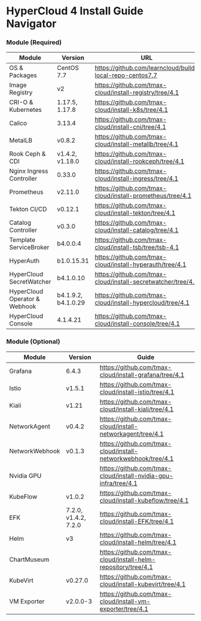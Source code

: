 

# HyperCloud 4 Install Guide Navigator

### Module (Required)
| Module | Version | URL |
| ------ | ------ | ------ |
| OS & Packages | CentOS 7.7 | https://github.com/learncloud/build-local-repo-centos7.7 |
| Image Registry | v2 | https://github.com/tmax-cloud/install-registry/tree/4.1 |
| CRI-O & Kubernetes | 1.17.5, 1.17.8  | https://github.com/tmax-cloud/install-k8s/tree/4.1 |
| Calico | 3.13.4 | https://github.com/tmax-cloud/install-cni/tree/4.1 |
| MetalLB | v0.8.2 | https://github.com/tmax-cloud/install-metallb/tree/4.1 |
| Rook Ceph & CDI | v1.4.2, v1.18.0 | https://github.com/tmax-cloud/install-rookceph/tree/4.1 |
| Nginx Ingress Controller | 0.33.0 | https://github.com/tmax-cloud/install-ingress/tree/4.1 |
| Prometheus | v2.11.0 | https://github.com/tmax-cloud/install-prometheus/tree/4.1 |
| Tekton CI/CD | v0.12.1 | https://github.com/tmax-cloud/install-tekton/tree/4.1 |
| Catalog Controller | v0.3.0 | https://github.com/tmax-cloud/install-catalog/tree/4.1 |
| Template ServiceBroker | b4.0.0.4 | https://github.com/tmax-cloud/install-tsb/tree/tsb-4.1 |
| HyperAuth | b1.0.15.31 | https://github.com/tmax-cloud/install-hyperauth/tree/4.1 |
| HyperCloud SecretWatcher | b4.1.0.10 | https://github.com/tmax-cloud/install-secretwatcher/tree/4.1 |
| HyperCloud Operator & Webhook | b4.1.9.2, b4.1.0.29 | https://github.com/tmax-cloud/install-hypercloud/tree/4.1 |
| HyperCloud Console | 4.1.4.21 | https://github.com/tmax-cloud/install-console/tree/4.1 |

### Module (Optional)
| Module | Version | Guide |
| ------ | ------ | ------ |
| Grafana | 6.4.3 | https://github.com/tmax-cloud/install-grafana/tree/4.1 |
| Istio | v1.5.1 | https://github.com/tmax-cloud/install-istio/tree/4.1 |
| Kiali | v1.21 | https://github.com/tmax-cloud/install-kiali/tree/4.1 |
| NetworkAgent | v0.4.2 | https://github.com/tmax-cloud/install-networkagent/tree/4.1 |
| NetworkWebhook | v0.1.3 | https://github.com/tmax-cloud/install-networkwebhook/tree/4.1 |
| Nvidia GPU | | https://github.com/tmax-cloud/install-nvidia-gpu-infra/tree/4.1 |
| KubeFlow | v1.0.2 | https://github.com/tmax-cloud/install-kubeflow/tree/4.1 |
| EFK | 7.2.0, v1.4.2, 7.2.0 | https://github.com/tmax-cloud/install-EFK/tree/4.1 |
| Helm | v3 | https://github.com/tmax-cloud/install-helm/tree/4.1 |
| ChartMuseum |  | https://github.com/tmax-cloud/install-helm-repository/tree/4.1 |
| KubeVirt | v0.27.0 | https://github.com/tmax-cloud/install-kubevirt/tree/4.1 |
| VM Exporter | v2.0.0-3 | https://github.com/tmax-cloud/install-vm-exporter/tree/4.1 |
